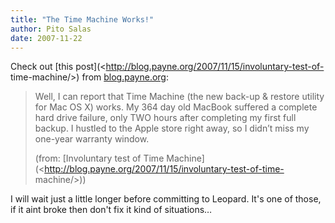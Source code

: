 ```yaml
---
title: "The Time Machine Works!"
author: Pito Salas
date: 2007-11-22
---
```




Check out [this post](<http://blog.payne.org/2007/11/15/involuntary-test-of-
time-machine/>) from [blog.payne.org](<http://blog.payne.org>):

> Well, I can report that Time Machine (the new back-up & restore utility for
> Mac OS X) works. My 364 day old MacBook suffered a complete hard drive
> failure, only TWO hours after completing my first full backup. I hustled to
> the Apple store right away, so I didn’t miss my one-year warranty window.
>
> (from: [Involuntary test of Time
> Machine](<http://blog.payne.org/2007/11/15/involuntary-test-of-time-
> machine/>))

I will wait just a little longer before committing to Leopard. It's one of
those, if it aint broke then don't fix it kind of situations…



